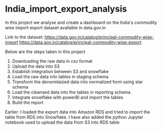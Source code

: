 # India_import_export_analysis
In this project we analyse and create a dashboard on the India's commodity wise import export dataset available in data.gov.in

Link to the dataset:
https://data.gov.in/catalog/principal-commodity-wise-import
https://data.gov.in/catalog/principal-commodity-wise-export

Below are the steps taken in this project
1. Downloading the raw data in csv format
2. Upload the data into S3
3. Establish integration between S3 and snowflake
4. Load the raw data into tables in staging schema
5. Transform the denormlaized data into normalized form using star schema
6. Load the cleansed data into the tables in reporting schema.
7. Integrate snowflake with powerBI and import the tables
8. Build the report

Earlier: I loaded the export data into Amazon RDS and tried to import the table from RDS into Snowflake.
I have also added the python Jupyter notebook used to upload the data from S3 into RDS table
